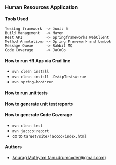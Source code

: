 ### Human Resources Application 

#### Tools Used
```properties
Testing framework  -> Junit 5
Build Management   -> Maven
Rest API           -> Springframeworks WebClient
Method Annotations -> Spring Framework and Lombok
Message Queue      -> Rabbit MQ
Code Coverage      -> JaCoCo
```

#### How to run HR App via Cmd line
- `mvn clean install`
- `mvn clean install -DskipTests=true`
- `mvn spring-boot:run`

#### How to run unit tests

#### How to generate unit test reports

#### How to generate Code Coverage 
- `mvn clean test`
- `mvn jacoco:report`
- go to `target/site/jacoco/index.html`

#### Authors
- [Anurag Muthyam (anu.drumcoder@gmail.com)](https://github.com/aryaghan-mutum)



